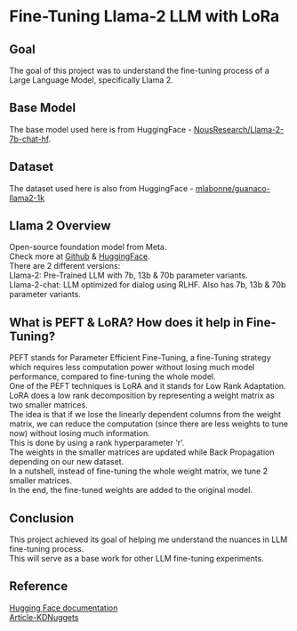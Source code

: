 # Fine-Tuning Llama-2 LLM with LoRa

## Goal
The goal of this project was to understand the fine-tuning process of a Large Language Model, specifically Llama 2.

## Base Model
The base model used here is from HuggingFace - [NousResearch/Llama-2-7b-chat-hf](https://huggingface.co/NousResearch/Llama-2-7b-chat-hf).

## Dataset
The dataset used here is also from HuggingFace - [mlabonne/guanaco-llama2-1k](https://huggingface.co/datasets/mlabonne/guanaco-llama2-1k)

## Llama 2 Overview
Open-source foundation model from Meta.  
Check more at [Github](https://github.com/meta-llama/llama) & [HuggingFace](https://huggingface.co/docs/transformers/en/model_doc/llama2).  
There are 2 different versions:  
Llama-2: Pre-Trained LLM with 7b, 13b & 70b parameter variants.  
Llama-2-chat: LLM optimized for dialog using RLHF. Also has 7b, 13b & 70b parameter variants.  

## What is PEFT & LoRA? How does it help in Fine-Tuning?
PEFT stands for Parameter Efficient Fine-Tuning, a fine-Tuning strategy which requires less computation power without losing much model performance, compared to fine-tuning the whole model.  
One of the PEFT techniques is LoRA and it stands for Low Rank Adaptation.  
LoRA does a low rank decomposition by representing a weight matrix as two smaller matrices.  
The idea is that if we lose the linearly dependent columns from the weight matrix, we can reduce the computation (since there are less weights to tune now) without losing much information.  
This is done by using a rank hyperparameter ‘r’.  
The weights in the smaller matrices are updated while Back Propagation depending on our new dataset.  
In a nutshell, instead of fine-tuning the whole weight matrix, we tune 2 smaller matrices.  
In the end, the fine-tuned weights are added to the original model.

## Conclusion
This project achieved its goal of helping me understand the nuances in LLM fine-tuning process.  
This will serve as a base work for other LLM fine-tuning experiments.  

## Reference
[Hugging Face documentation](https://huggingface.co/docs)  
[Article-KDNuggets](https://www.kdnuggets.com/fine-tuning-llamav2-with-qlora-on-google-colab-for-free)  
